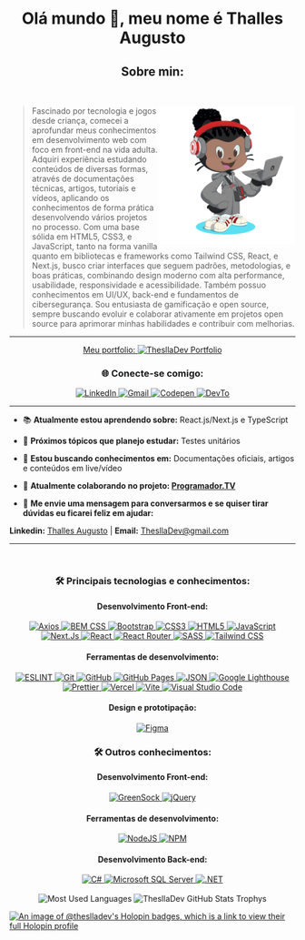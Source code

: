 <h1 align="center">Olá mundo 👋, meu nome é Thalles Augusto</h1>
<h2 align="center">Sobre min:</h2>

<br>
<div>
    <img align="right" width="48%" alt="Octocat" src="https://raw.githubusercontent.com/ThesllaDev/ThesllaDev/main/images/my-octocat.png" />
    <blockquote>
   Fascinado por tecnologia e jogos desde criança, comecei a aprofundar meus conhecimentos em desenvolvimento web com foco em front-end na vida adulta. Adquiri experiência estudando conteúdos de diversas formas, através de documentações técnicas, artigos, tutoriais e vídeos, aplicando os conhecimentos de forma prática desenvolvendo vários projetos no processo. Com uma base sólida em HTML5, CSS3, e JavaScript, tanto na forma vanilla quanto em bibliotecas e frameworks como Tailwind CSS, React, e Next.js, busco criar interfaces que seguem padrões, metodologias, e boas práticas, combinando design moderno com alta performance, usabilidade, responsividade e acessibilidade.
   Também possuo conhecimentos em UI/UX, back-end e fundamentos de cibersegurança. Sou entusiasta de gamificação e open source, sempre buscando evoluir e colaborar ativamente em projetos open source para aprimorar minhas habilidades e contribuir com melhorias.
  </blockquote>
</div>

---
<div align="center">
 <a href="https://theslladev.vercel.app/">
 Meu portfolio:
  <img alt="ThesllaDev Portfolio" src="https://img.shields.io/badge/Portfolio-0A2240?style=for-the-badge"/>
 </a>
</div>

<section align="center"><h3>🌐 Conecte-se comigo:</h3>
 <a href="https://www.linkedin.com/in/thalles-augusto/">
  <img alt="LinkedIn" src="https://img.shields.io/badge/linkedin-%230077B5.svg?style=for-the-badge&logo=linkedin&logoColor=white"/>
 </a>
 <a href="mailto:ThesllaDev@gmail.com">
  <img alt="Gmail" src="https://img.shields.io/badge/Gmail-D14836?style=for-the-badge&logo=gmail&logoColor=white" />
 </a>
 <a href="https://codepen.io/theslladev">
  <img alt="Codepen" src="https://img.shields.io/badge/Codepen-000000?style=for-the-badge&logo=codepen&logoColor=white"/>
 </a>
 <a href="https://dev.to/theslladev">
  <img alt="DevTo" src="https://img.shields.io/badge/dev.to-0A0A0A?style=for-the-badge&logo=devdotto&logoColor=white"/>
 </a>
</section>

---

- 📚 **Atualmente estou aprendendo sobre:** React.js/Next.js e TypeScript

- 🎯 **Próximos tópicos que planejo estudar:** Testes unitários

- 📜 **Estou buscando conhecimentos em:** Documentações oficiais, artigos e conteúdos em live/vídeo

- 🤝 **Atualmente colaborando no projeto: [Programador.TV](https://programador.tv/)**

- 📨 **Me envie uma mensagem para conversarmos e se quiser tirar dúvidas eu ficarei feliz em ajudar:**

**Linkedin:** [Thalles Augusto](https://linkedin.com/in/thalles-augusto) | **Email:** <ThesllaDev@gmail.com>

---

<br>
<h3 align="center"> 🛠️ Principais tecnologias e conhecimentos:</h3>
<h4 align="center">Desenvolvimento Front-end:</h4>

<div align="center">
    <a href="https://axios-http.com/docs/intro">
   <img alt="Axios" src="https://img.shields.io/badge/axios-671ddf?&style=for-the-badge&logo=axios&logoColor=white"/>
  </a>
    <a href="http://getbem.com/">
   <img alt="BEM CSS" src="https://img.shields.io/badge/BEM_CSS-%23121011.svg?style=for-the-badge&logo=bem&logoColor=white"/>
  </a>
    <a href="https://getbootstrap.com/">
   <img alt="Bootstrap" src="https://img.shields.io/badge/bootstrap-%23563D7C.svg?style=for-the-badge&logo=bootstrap&logoColor=white"/>
  </a>
    <a href="https://developer.mozilla.org/en-US/docs/Web/CSS">
   <img alt="CSS3" src="https://img.shields.io/badge/css3-%231572B6.svg?style=for-the-badge&logo=css3&logoColor=white"/>
  </a>
    <a href="https://developer.mozilla.org/en-US/docs/Web/HTML">
   <img alt="HTML5" src="https://img.shields.io/badge/html5-%23E34F26.svg?style=for-the-badge&logo=html5&logoColor=white"/>
  </a>
    <a href="https://developer.mozilla.org/en-US/docs/Web/JavaScript">
   <img alt="JavaScript" src="https://img.shields.io/badge/javascript-%23323330.svg?style=for-the-badge&logo=javascript&logoColor=%23F7DF1E"/>
  </a>
    <a href="https://nextjs.org/">
   <img alt="Next.Js" src="https://img.shields.io/badge/next%20js-000000?style=for-the-badge&logo=nextdotjs&logoColor=white"/>
  </a>
    <a href="https://reactjs.org/">
   <img alt="React" src="https://img.shields.io/badge/React-20232A?style=for-the-badge&logo=react&logoColor=61DAFB"/>
  </a>
    <a href="https://reactrouter.com/en/main">
   <img alt="React Router" src="https://img.shields.io/badge/React_Router-CA4245?style=for-the-badge&logo=react-router&logoColor=white"/>
  </a>
    <a href="https://sass-lang.com/">
   <img alt="SASS" src="https://img.shields.io/badge/Sass-CC6699?style=for-the-badge&logo=sass&logoColor=white"/>
  </a>
    <a href="https://tailwindcss.com/">
   <img alt="Tailwind CSS" src="https://img.shields.io/badge/Tailwind_CSS-38B2AC?style=for-the-badge&logo=tailwind-css&logoColor=white"/>
  </a>
</div>

<h4 align="center">Ferramentas de desenvolvimento:</h4>
<div align="center">
    <a href="https://eslint.org/">
   <img alt="ESLINT" src="https://img.shields.io/badge/eslint-4B32C3?style=for-the-badge&logo=eslint&logoColor=white"/>
  </a>
    <a href="https://git-scm.com/">
   <img alt="Git" src="https://img.shields.io/badge/git-%23F05033.svg?style=for-the-badge&logo=git&logoColor=white"/>
  </a>
    <a href="https://github.com/">
   <img alt="GitHub" src="https://img.shields.io/badge/github-%23121011.svg?style=for-the-badge&logo=github&logoColor=white"/>
  </a>
    <a href="https://pages.github.com/">
   <img alt="GitHub Pages" src="https://img.shields.io/badge/GitHub%20Pages-222222?style=for-the-badge&logo=GitHub%20Pages&logoColor=white"/>
  </a>
    <a href="https://www.json.org/json-pt.html">
   <img alt="JSON" src="https://img.shields.io/badge/json-5E5C5C?style=for-the-badge&logo=json&logoColor=white"/>
  </a>
    <a href="https://developer.chrome.com/docs/lighthouse">
   <img alt="Google Lighthouse" src="https://img.shields.io/badge/Lighthouse-F44B21?style=for-the-badge&logo=Lighthouse&logoColor=white"/>
  </a>
    <a href="https://prettier.io/">
   <img alt="Prettier" src="https://img.shields.io/badge/prettier-1A2C34?style=for-the-badge&logo=prettier&logoColor=F7B93E"/>
  </a>
    <a href="https://vercel.com/">
   <img alt="Vercel" src="https://img.shields.io/badge/Vercel-000000?style=for-the-badge&logo=vercel&logoColor=white"/>
  </a>
    <a href="https://vitejs.dev/">
   <img alt="Vite" src="https://img.shields.io/badge/vite-%23646CFF.svg?style=for-the-badge&logo=vite&logoColor=white"/>
  </a>
    <a href="https://code.visualstudio.com/">
   <img alt="Visual Studio Code" src="https://img.shields.io/badge/VisualStudioCode-0078d7.svg?style=for-the-badge&logo=visual-studio-code&logoColor=white"/>
  </a>
</div>

<h4 align="center">Design e prototipação:</h4>
<div align="center">
    <a href="https://www.figma.com/">
   <img alt="Figma" src="https://img.shields.io/badge/figma-%23F24E1E.svg?style=for-the-badge&logo=figma&logoColor=white"/>
  </a>
</div>

<h3 align="center"> 🛠️ Outros conhecimentos:</h3>
<h4 align="center">Desenvolvimento Front-end:</h4>

<div align="center">
    <a href="https://greensock.com/">
   <img alt="GreenSock" src="https://img.shields.io/badge/green%20sock-88CE02?style=for-the-badge&logo=greensock&logoColor=white"/>
  </a>
    <a href="https://jquery.com/">
   <img alt="jQuery" src="https://img.shields.io/badge/jquery-%230769AD.svg?style=for-the-badge&logo=jquery&logoColor=white"/>
  </a>
</div>

<h4 align="center">Ferramentas de desenvolvimento:</h4>
<div align="center">
    <a href="https://nodejs.org/en/">
   <img alt="NodeJS" src="https://img.shields.io/badge/Node.js-339933?style=for-the-badge&logo=nodedotjs&logoColor=white"/>
  </a>
    <a href="https://www.npmjs.com/">
   <img alt="NPM" src="https://img.shields.io/badge/npm-CB3837?style=for-the-badge&logo=npm&logoColor=white"/>
  </a>
</div>

<h4 align="center">Desenvolvimento Back-end:</h4>
<div align="center">
    <a href="https://learn.microsoft.com/en-us/dotnet/csharp/">
   <img alt="C#" src="https://img.shields.io/badge/c%23-%23239120.svg?style=for-the-badge&logo=c-sharp&logoColor=white"/>
  </a>
    <a href="https://learn.microsoft.com/en-us/sql/sql-server/?view=sql-server-ver16">
   <img alt="Microsoft SQL Server" src="https://img.shields.io/badge/Microsoft%20SQL%20Server-CC2927?style=for-the-badge&logo=microsoft%20sql%20server&logoColor=white"/>
  </a>
    <a href="https://learn.microsoft.com/en-us/dotnet/">
   <img alt=".NET" src="https://img.shields.io/badge/.NET-5C2D91?style=for-the-badge&logo=.net&logoColor=white"/>
  </a>
</div>

<br>
<div align="center">
    <img src="https://github-readme-stats.vercel.app/api/top-langs?username=theslladev&show_icons=true&locale=en&layout=compact" alt="Most Used Languages" />
    <img src="https://github-profile-trophy.vercel.app/?username=ThesllaDev&theme=dracula" alt="ThesllaDev GitHub Stats Trophys" />
</div>

[![An image of @theslladev's Holopin badges, which is a link to view their full Holopin profile](https://holopin.me/theslladev)](https://holopin.io/@theslladev)
